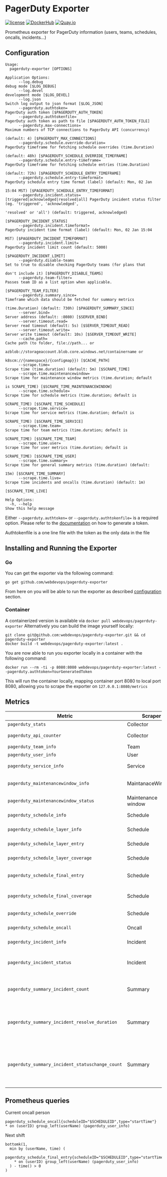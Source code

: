# PagerDuty Exporter

[![license](https://img.shields.io/github/license/webdevops/pagerduty-exporter.svg)](https://github.com/webdevops/pagerduty-exporter/blob/master/LICENSE)
[![DockerHub](https://img.shields.io/badge/DockerHub-webdevops%2Fpagerduty--exporter-blue)](https://hub.docker.com/r/webdevops/pagerduty-exporter/)
[![Quay.io](https://img.shields.io/badge/Quay.io-webdevops%2Fpagerduty--exporter-blue)](https://quay.io/repository/webdevops/pagerduty-exporter)

Prometheus exporter for PagerDuty information (users, teams, schedules, oncalls, incidents...)

## Configuration

```
Usage:
  pagerduty-exporter [OPTIONS]

Application Options:
      --log.debug                                                       debug mode [$LOG_DEBUG]
      --log.devel                                                       development mode [$LOG_DEVEL]
      --log.json                                                        Switch log output to json format [$LOG_JSON]
      --pagerduty.authtoken=                                            PagerDuty auth token [$PAGERDUTY_AUTH_TOKEN]
      --pagerduty.authtokenfile=                                        PagerDuty auth token as path to file [$PAGERDUTY_AUTH_TOKEN_FILE]
      --pagerduty.max-connections=                                      Maximum numbers of TCP connections to PagerDuty API (concurrency)
                                                                        (default: 4) [$PAGERDUTY_MAX_CONNECTIONS]
      --pagerduty.schedule.override-duration=                           PagerDuty timeframe for fetching schedule overrides (time.Duration)
                                                                        (default: 48h) [$PAGERDUTY_SCHEDULE_OVERRIDE_TIMEFRAME]
      --pagerduty.schedule.entry-timeframe=                             PagerDuty timeframe for fetching schedule entries (time.Duration)
                                                                        (default: 72h) [$PAGERDUTY_SCHEDULE_ENTRY_TIMEFRAME]
      --pagerduty.schedule.entry-timeformat=                            PagerDuty schedule entry time format (label) (default: Mon, 02 Jan
                                                                        15:04 MST) [$PAGERDUTY_SCHEDULE_ENTRY_TIMEFORMAT]
      --pagerduty.incident.status=[triggered|acknowledged|resolved|all] PagerDuty incident status filter (eg. 'triggered', 'acknowledged',
                                                                        'resolved' or 'all') (default: triggered, acknowledged)
                                                                        [$PAGERDUTY_INCIDENT_STATUS]
      --pagerduty.incident.timeformat=                                  PagerDuty incident time format (label) (default: Mon, 02 Jan 15:04
                                                                        MST) [$PAGERDUTY_INCIDENT_TIMEFORMAT]
      --pagerduty.incident.limit=                                       PagerDuty incident limit count (default: 5000)
                                                                        [$PAGERDUTY_INCIDENT_LIMIT]
      --pagerduty.disable-teams                                         Set to true to disable checking PagerDuty teams (for plans that
                                                                        don't include it) [$PAGERDUTY_DISABLE_TEAMS]
      --pagerduty.team-filter=                                          Passes team ID as a list option when applicable.
                                                                        [$PAGERDUTY_TEAM_FILTER]
      --pagerduty.summary.since=                                        Timeframe which data should be fetched for summary metrics
                                                                        (time.Duration) (default: 730h) [$PAGERDUTY_SUMMARY_SINCE]
      --server.bind=                                                    Server address (default: :8080) [$SERVER_BIND]
      --server.timeout.read=                                            Server read timeout (default: 5s) [$SERVER_TIMEOUT_READ]
      --server.timeout.write=                                           Server write timeout (default: 10s) [$SERVER_TIMEOUT_WRITE]
      --cache.path=                                                     Cache path (to folder, file://path... or
                                                                        azblob://storageaccount.blob.core.windows.net/containername or
                                                                        k8scm://{namespace}/{configmap}}) [$CACHE_PATH]
      --scrape.time=                                                    Scrape time (time.duration) (default: 5m) [$SCRAPE_TIME]
      --scrape.time.maintenancewindow=                                  Scrape time for maintenance window metrics (time.duration; default
                                                                        is SCRAPE_TIME) [$SCRAPE_TIME_MAINTENANCEWINDOW]
      --scrape.time.schedule=                                           Scrape time for schedule metrics (time.duration; default is
                                                                        SCRAPE_TIME) [$SCRAPE_TIME_SCHEDULE]
      --scrape.time.service=                                            Scrape time for service metrics (time.duration; default is
                                                                        SCRAPE_TIME) [$SCRAPE_TIME_SERVICE]
      --scrape.time.team=                                               Scrape time for team metrics (time.duration; default is
                                                                        SCRAPE_TIME) [$SCRAPE_TIME_TEAM]
      --scrape.time.user=                                               Scrape time for user metrics (time.duration; default is
                                                                        SCRAPE_TIME) [$SCRAPE_TIME_USER]
      --scrape.time.summary=                                            Scrape time for general summary metrics (time.duration) (default:
                                                                        15m) [$SCRAPE_TIME_SUMMARY]
      --scrape.time.live=                                               Scrape time incidents and oncalls (time.duration) (default: 1m)
                                                                        [$SCRAPE_TIME_LIVE]

Help Options:
  -h, --help                                                            Show this help message
```

Either `--pagerduty.authtoken=` or `--pagerduty.authtokenfile=` is a required option. Please refer to the [documentation](https://support.pagerduty.com/docs/generating-api-keys)
on how to generate a token.

Authtokenfile is a one line file with the token as the only data in the file

## Installing and Running the Exporter

### Go

You can get the exporter via the following command:

```
go get github.com/webdevops/pagerduty-exporter
```

From here on you will be able to run the exporter as described  [configuration](#Configuration) section.


### Container
A containerized version is available via `docker pull webdevops/pagerduty-exporter`
Alternatively you can build the image yourself locally:

```
git clone git@github.com:webdevops/pagerduty-exporter.git && cd pagerduty-exporter
docker build -t webdevops/pagerduty-exporter:latest .
```

You are now able to run you exporter locally in a container with the following command:
```
docker run --rm -ti -p 8080:8080 webdevops/pagerduty-exporter:latest --pagerduty.authtoken=YourGeneratedToken
```

This will run the container locally, mapping container port 8080 to local port 8080, allowing you to scrape the exporter on `127.0.0.1:8080/metrics`


## Metrics

| Metric                                          | Scraper            | Description                                                                                                          |
|-------------------------------------------------|--------------------|----------------------------------------------------------------------------------------------------------------------|
| `pagerduty_stats`                               | Collector          | Collector stats                                                                                                      |
| `pagerduty_api_counter`                         | Collector          | PagerDuty api call counter                                                                                           |
| `pagerduty_team_info`                           | Team               | Team informations                                                                                                    |
| `pagerduty_user_info`                           | User               | User informations                                                                                                    |
| `pagerduty_service_info`                        | Service            | Service (per team) informations                                                                                      |
| `pagerduty_maintenancewindow_info`              | MaintanaceWindows  | Maintenance window informations                                                                                      |
| `pagerduty_maintenancewindow_status`            | Maintenance window | status (start and endtime)                                                                                           |
| `pagerduty_schedule_info`                       | Schedule           | Schedule informations                                                                                                |
| `pagerduty_schedule_layer_info`                 | Schedule           | Schedule layer informations                                                                                          |
| `pagerduty_schedule_layer_entry`                | Schedule           | Schedule layer schedule entries                                                                                      |
| `pagerduty_schedule_layer_coverage`             | Schedule           | Schedule layer schedule coverage                                                                                     |
| `pagerduty_schedule_final_entry`                | Schedule           | Schedule final (rendered) schedule entries                                                                           |
| `pagerduty_schedule_final_coverage`             | Schedule           | Schedule final (rendered) schedule coverage                                                                          |
| `pagerduty_schedule_override`                   | Schedule           | Schedule override informations                                                                                       |
| `pagerduty_schedule_oncall`                     | Oncall             | Schedule oncall informations                                                                                         |
| `pagerduty_incident_info`                       | Incident           | Incident informations                                                                                                |
| `pagerduty_incident_status`                     | Incident           | Incident status informations (acknowledgement, assignment)                                                           |
| `pagerduty_summary_incident_count`              | Summary            | Count of incidents splitted by status, service, urgency and priority                                                 |
| `pagerduty_summary_incident_resolve_duration`   | Summary            | Histogram (buckets) for resolve duration splitted by service, urgency and priority                                   |
| `pagerduty_summary_incident_statuschange_count` | Summary            | Counter for new or changed status (eg triggered -> acknowledged) incidents splitted by service, urgency and priority |

Prometheus queries
------------------

Current oncall person
```
pagerduty_schedule_oncall{scheduleID="$SCHEDULEID",type="startTime"}
* on (userID) group_left(userName) (pagerduty_user_info)
```

Next shift
```
bottomk(1,
  min by (userName, time) (
    pagerduty_schedule_final_entry{scheduleID="$SCHEDULEID",type="startTime"}
    * on (userID) group_left(userName) (pagerduty_user_info)
  ) - time() > 0
)
```
